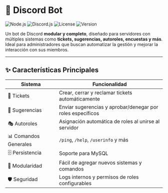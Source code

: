 # 🤖 Discord Bot

![Node.js](https://img.shields.io/badge/Node.js-v20.0-green)
![Discord.js](https://img.shields.io/badge/Discord.js-v14-blue)
![License](https://img.shields.io/badge/License-MIT-yellow)
![Version](https://img.shields.io/badge/Version-1.0.0-orange)


Un bot de Discord **modular y completo**, diseñado para servidores con múltiples sistemas como **tickets, sugerencias, autoroles, encuestas y más**. Ideal para administradores que buscan automatizar la gestión y mejorar la interacción con sus miembros.

---

## ✨ Características Principales

| Sistema | Funcionalidad |
|---------|---------------|
| 🎫 Tickets | Crear, cerrar y reclamar tickets automáticamente |
| 📝 Sugerencias | Enviar sugerencias y aprobar/denegar por roles específicos |
| 🎭 Autoroles | Asignación automática de roles al unirse al servidor |
| 📊 Comandos Generales | `/ping`, `/help`, `/userinfo` y más |
| 🗄 Persistencia | Soporte para MySQL |
| 🔧 Modularidad | Fácil de agregar nuevos sistemas y comandos |
| 🛡 Seguridad | Logs internos y permisos de roles configurables |
